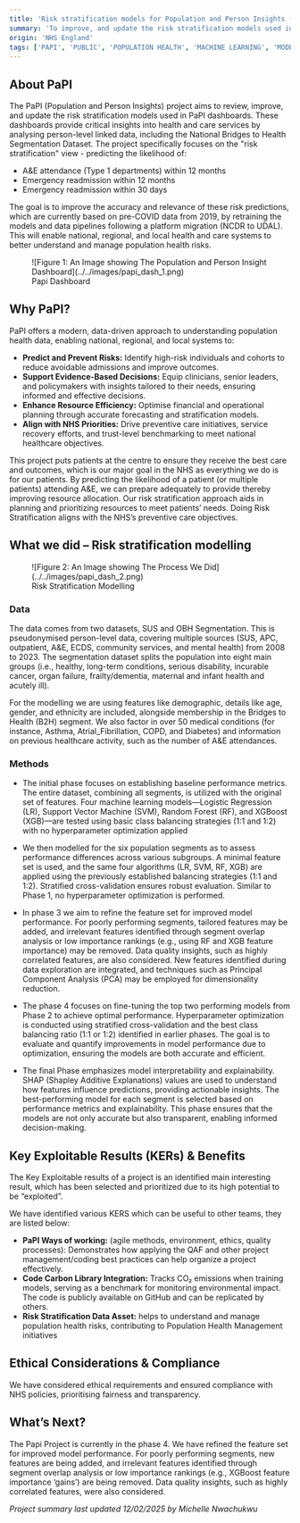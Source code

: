 ```yaml
---
title: 'Risk stratification models for Population and Person Insights (PaPI)'
summary: 'To improve, and update the risk stratification models used in the Population and Person Insight (PaPI) dashboards.'
origin: 'NHS England'
tags: ['PAPI', 'PUBLIC', 'POPULATION HEALTH', 'MACHINE LEARNING', 'MODELLING', 'STRUCTURED', 'PYTHON']
---
```


## **About PaPI**

The PaPI (Population and Person Insights) project aims to review, improve, and update the risk stratification models used in PaPI dashboards. These dashboards provide critical insights into health and care services by analysing person-level linked data, including the National Bridges to Health Segmentation Dataset. The project specifically focuses on the "risk stratification" view - predicting the likelihood of:

- A&E attendance (Type 1 departments) within 12 months
- Emergency readmission within 12 months
- Emergency readmission within 30 days

The goal is to improve the accuracy and relevance of these risk predictions, which are currently based on pre-COVID data from 2019, by retraining the models and data pipelines following a platform migration (NCDR to UDAL). This will enable national, regional, and local health and care systems to better understand and manage population health risks.

<figure markdown="span">  ![Figure 1: An Image showing The Population and Person Insight Dashboard](../../images/papi_dash_1.png) <figcaption>Papi Dashboard</figcaption></figure>
 

## **Why PaPI?**

PaPI offers a modern, data-driven approach to understanding population health data, enabling national, regional, and local systems to:

- **Predict and Prevent Risks:** Identify high-risk individuals and cohorts to reduce avoidable admissions and improve outcomes.
- **Support Evidence-Based Decisions:** Equip clinicians, senior leaders, and policymakers with insights tailored to their needs, ensuring informed and effective decisions.
- **Enhance Resource Efficiency:** Optimise financial and operational planning through accurate forecasting and stratification models.
- **Align with NHS Priorities:** Drive preventive care initiatives, service recovery efforts, and trust-level benchmarking to meet national healthcare objectives.

This project puts patients at the centre to ensure they receive the best care and outcomes, which is our major goal in the NHS as everything we do is for our patients. By predicting the likelihood of a patient (or multiple patients) attending A&E, we can prepare adequately to provide thereby improving resource allocation. Our risk stratification approach aids in planning and prioritizing resources to meet patients’ needs. Doing Risk Stratification aligns with the NHS’s preventive care objectives.

## **What we did – Risk stratification modelling**
<figure markdown="span">  ![Figure 2: An Image showing The Process We Did](../../images/papi_dash_2.png) <figcaption>Risk Stratification Modelling</figcaption></figure>

### **Data**

The data comes from two datasets, SUS and OBH Segmentation. This is pseudonymised person-level data, covering multiple sources (SUS, APC, outpatient, A&E, ECDS, community services, and mental health) from 2008 to 2023. The segmentation dataset splits the population into eight main groups (i.e., healthy, long-term conditions, serious disability, incurable cancer, organ failure, frailty/dementia, maternal and infant health and acutely ill).

For the modelling we are using features like demographic, details like age, gender, and ethnicity are included, alongside membership in the Bridges to Health (B2H) segment. We also factor in over 50 medical conditions (for instance, Asthma, Atrial_Fibrillation, COPD, and Diabetes) and information on previous healthcare activity, such as the number of A&E attendances.

### **Methods**

- The initial phase focuses on establishing baseline performance metrics. The entire dataset, combining all segments, is utilized with the original set of features. Four machine learning models—Logistic Regression (LR), Support Vector Machine (SVM), Random Forest (RF), and XGBoost (XGB)—are tested using basic class balancing strategies (1:1 and 1:2) with no hyperparameter optimization applied

- We then modelled for the six population segments as to assess performance differences across various subgroups. A minimal feature set is used, and the same four algorithms (LR, SVM, RF, XGB) are applied using the previously established balancing strategies (1:1 and 1:2). Stratified cross-validation ensures robust evaluation. Similar to Phase 1, no hyperparameter optimization is performed.

- In phase 3 we aim to refine the feature set for improved model performance. For poorly performing segments, tailored features may be added, and irrelevant features identified through segment overlap analysis or low importance rankings (e.g., using RF and XGB feature importance) may be removed. Data quality insights, such as highly correlated features, are also considered. New features identified during data exploration are integrated, and techniques such as Principal Component Analysis (PCA) may be employed for dimensionality reduction.

- The phase 4 focuses on fine-tuning the top two performing models from Phase 2 to achieve optimal performance. Hyperparameter optimization is conducted using stratified cross-validation and the best class balancing ratio (1:1 or 1:2) identified in earlier phases. The goal is to evaluate and quantify improvements in model performance due to optimization, ensuring the models are both accurate and efficient.

- The final Phase emphasizes model interpretability and explainability. SHAP (Shapley Additive Explanations) values are used to understand how features influence predictions, providing actionable insights. The best-performing model for each segment is selected based on performance metrics and explainability. This phase ensures that the models are not only accurate but also transparent, enabling informed decision-making.

## **Key Exploitable Results (KERs) & Benefits**

The Key Exploitable results of a project is an identified main interesting result, which has been selected and prioritized due to its high potential to be “exploited”. 

We have identified various KERS which can be useful to other teams, they are listed below:


- **PaPI Ways of working:** (agile methods, environment, ethics, quality processes): Demonstrates how applying the QAF and other project management/coding best practices can help organize a project effectively.
- **Code Carbon Library Integration:** Tracks CO₂ emissions when training models, serving as a benchmark for monitoring environmental impact. The code is publicly available on GitHub and can be replicated by others. 
- **Risk Stratification Data Asset:** helps to understand and manage population health risks, contributing to Population Health Management initiatives

## **Ethical Considerations & Compliance**

We have considered ethical requirements and ensured compliance with NHS policies, prioritising fairness and transparency. 

## **What’s Next?**

The Papi Project is currently in the phase 4. We have refined the feature set for improved model performance. For poorly performing segments, new features are being added, and irrelevant features identified through segment overlap analysis or low importance rankings (e.g., XGBoost feature importance ‘gains’) are being removed. Data quality insights, such as highly correlated features, were also considered.

_Project summary last updated 12/02/2025 by Michelle Nwachukwu_ 

#
